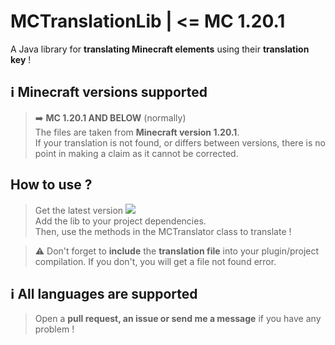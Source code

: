 # MCTranslationLib | <= MC 1.20.1

A Java library for **translating Minecraft elements** using their **translation key** !

## ℹ️ Minecraft versions supported  

> ➡️ **MC 1.20.1 AND BELOW** (normally)  
> The files are taken from **Minecraft version 1.20.1**.  
> If your translation is not found, or differs between versions, 
> there is no point in making a claim as it cannot be corrected. 

## How to use ?

> Get the latest version [![](https://jitpack.io/v/KeyKatyu/MCTranslationLib.svg)](https://jitpack.io/#KeyKatyu/MCTranslationLib)   
> Add the lib to your project dependencies.  
> Then, use the methods in the MCTranslator class to translate !

> ⚠️ Don't forget to **include** the **translation file** into your plugin/project compilation.
> If you don't, you will get a file not found error.

## ℹ️ All languages are supported

> Open a **pull request, an issue or send me a message** if you have any problem !